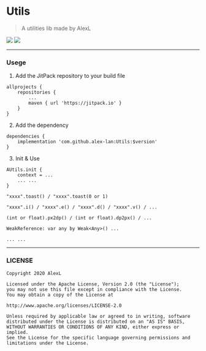 # Utils

> A utilities lib made by AlexL

[![](https://jitpack.io/v/alex-lan/Utils.svg)](https://jitpack.io/#alex-lan/Utils)
[![](https://img.shields.io/badge/license-Apache2-blue)](https://opensource.org/licenses/Apache-2.0)

***

### Usege
1. Add the JitPack repository to your build file

```
allprojects {
    repositories {
        ...
        maven { url 'https://jitpack.io' }
    }
}
```
2. Add the dependency

```
dependencies {
    implementation 'com.github.alex-lan:Utils:$version'
}
```
3. Init & Use
```
AUtils.init {
    context = ...
    ... ...
}
```
```
"xxxx".toast() / "xxxx".toast(0 or 1)

"xxxx".i() / "xxxx".e() / "xxxx".d() / "xxxx".v() / ...

(int or float).px2dp() / (int or float).dp2px() / ...

WeakReference: var any by Weak<Any>() ...

... ...
```

***

### LICENSE
````
Copyright 2020 AlexL

Licensed under the Apache License, Version 2.0 (the "License");
you may not use this file except in compliance with the License.
You may obtain a copy of the License at

http://www.apache.org/licenses/LICENSE-2.0

Unless required by applicable law or agreed to in writing, software
distributed under the License is distributed on an "AS IS" BASIS,
WITHOUT WARRANTIES OR CONDITIONS OF ANY KIND, either express or implied.
See the License for the specific language governing permissions and
limitations under the License.
````
